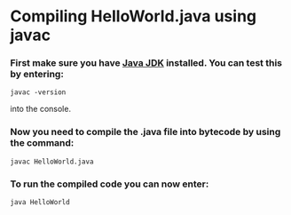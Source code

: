 # Compiling HelloWorld.java using javac

### First make sure you have [Java JDK](https://www.oracle.com/technetwork/java/javase/downloads/jdk8-downloads-2133151.html) installed. You can test this by entering:
`javac -version`

into the console.


### Now you need to compile the .java file into bytecode by using the command:
`javac HelloWorld.java`


### To run the compiled code you can now enter:
`java HelloWorld`
